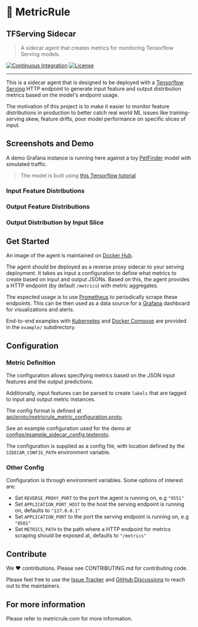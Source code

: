 # 📏 MetricRule

## TFServing Sidecar

> A sidecar agent that creates metrics for monitoring Tensorflow Serving models.

[![Continuous Integration](https://github.com/MetricRule/metricrule-sidecar-tfserving/actions/workflows/ci.yaml/badge.svg)](https://github.com/MetricRule/metricrule-sidecar-tfserving/actions/workflows/ci.yaml)
[![License](https://img.shields.io/badge/License-Apache%202.0-blue.svg)](https://opensource.org/licenses/Apache-2.0)

----

This is a sidecar agent that is designed to be deployed with a [Tensorflow Serving](https://github.com/tensorflow/serving) HTTP endpoint to generate input feature and output distribution metrics based on the model's endpoint usage.

The motivation of this project is to make it easier to monitor feature distributions in production to better catch real world ML issues like training-serving skew, feature drifts, poor model performance on specific slices of input.

## Screenshots and Demo

A demo Grafana instance is running here against a toy [PetFinder](https://www.tensorflow.org/datasets/catalog/pet_finder) model with simulated traffic.

> The model is built using [this Tensorflow tutorial](https://www.tensorflow.org/tutorials/structured_data/feature_columns)

### Input Feature Distributions

### Output Feature Distributions

### Output Distribution by Input Slice

## Get Started

An image of the agent is maintained on [Docker Hub](https://hub.docker.com/repository/docker/metricrule/metricrule-sidecar-tfserving).

The agent should be deployed as a reverse proxy sidecar to your serving deployment. It takes as input a configuration to define what metrics to create based on input and output JSONs. Based on this, the agent provides a HTTP endpoint (by default `/metrics`) with metric aggregates.

The expected usage is to use [Prometheus](https://github.com/prometheus/prometheus) to periodically scrape these endpoints. This can be then used as a data source for a [Grafana](https://github.com/grafana/grafana) dashboard for visualizations and alerts.

End-to-end examples with [Kubernetes](https://kubernetes.io/) and [Docker Compose](https://docs.docker.com/compose/) are provided in the `example/` subdirectory.

## Configuration

### Metric Definition

The configuration allows specifying metrics based on the JSON input features and the output predictions.

Additionally, input features can be parsed to create `labels` that are tagged to input and output metric instances.

The config format is defined at [api/proto/metricrule_metric_configuration.proto](https://github.com/MetricRule/metricrule-sidecar-tfserving/blob/main/api/proto/metricrule_metric_configuration.proto).

See an example configuration used for the demo at [configs/example_sidecar_config.textproto](https://github.com/MetricRule/metricrule-sidecar-tfserving/blob/main/configs/example_sidecar_config.textproto).

The configuration is supplied as a config file, with location defined by the `SIDECAR_CONFIG_PATH` environment variable.

### Other Config

Configuration is through environment variables. Some options of interest are:

- Set `REVERSE_PROXY_PORT` to the port the agent is running on, e.g `"9551"`
- Set `APPLICATION_PORT_HOST` to the host the serving endpoint is running on, defaults to `"127.0.0.1"`
- Set `APPLICATION_PORT` to the port the serving endpoint is running on, e.g `"8501"`
- Set `METRICS_PATH` to the path where a HTTP endpoint for metrics scraping should be exposed at, defaults to `"/metrics"`

## Contribute

We ❤️ contributions. Please see CONTRIBUTING.md for contributing code.

Please feel free to use the [Issue Tracker](https://github.com/MetricRule/metricrule-sidecar-tfserving/issues) and [GitHub Discussions](https://github.com/MetricRule/metricrule-sidecar-tfserving/discussions) to reach out to the maintainers.

## For more information

Please refer to metricrule.com for more information.
